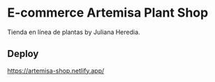 # E-commerce Artemisa Plant Shop
Tienda en línea de plantas by Juliana Heredia.

## Deploy
https://artemisa-shop.netlify.app/
